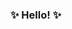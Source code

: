 ### :sparkles: Hello! :sparkles:

<!--
**iridazzle/iridazzle** is a ✨ _special_ ✨ repository because its `README.md` (this file) appears on your GitHub profile.

Here are some ideas to get you started:

- 🔭 I’m currently working on ...
- 🌱 I’m currently learning ...
- 👯 I’m looking to collaborate on ...
- 🤔 I’m looking for help with ...
- 💬 Ask me about ...
- 📫 How to reach me: ...
- 😄 Pronouns: ...
- ⚡ Fun fact: ...
-->
<!--
:sparkling_heart: [iridazzle.com](https://iridazzle.com)

:sparkling_heart: [iridazzle.monster](https://iridazzle.monster)

:sparkling_heart: [LinkedIn](https://linkedin.com/in/iridazzle)

:sparkling_heart: [Instagram](https://instagram.com/iridazzle)

:sparkling_heart: [Twitter](https://twitter.com/iridazzle)
-->
